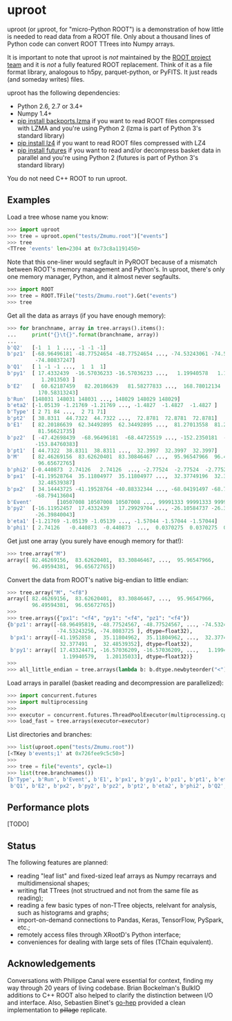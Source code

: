 # uproot

uproot (or &mu;proot, for "micro-Python ROOT") is a demonstration of how little is needed to read data from a ROOT file. Only about a thousand lines of Python code can convert ROOT TTrees into Numpy arrays.

It is important to note that uproot is _not_ maintained by the [ROOT project team](https://root.cern/) and it is _not_ a fully featured ROOT replacement. Think of it as a file format library, analogous to h5py, parquet-python, or PyFITS. It just reads (and someday writes) files.

uproot has the following dependencies:

   * Python 2.6, 2.7 or 3.4+
   * Numpy 1.4+
   * [pip install backports.lzma](https://pypi.python.org/pypi/backports.lzma) if you want to read ROOT files compressed with LZMA and you're using Python 2 (lzma is part of Python 3's standard library)
   * [pip install lz4](https://pypi.python.org/pypi/lz4) if you want to read ROOT files compressed with LZ4
   * [pip install futures](https://pypi.python.org/pypi/futures) if you want to read and/or decompress basket data in parallel and you're using Python 2 (futures is part of Python 3's standard library)

You do not need C++ ROOT to run uproot.

## Examples

Load a tree whose name you know:

```python
>>> import uproot
>>> tree = uproot.open("tests/Zmumu.root")["events"]
>>> tree
<TTree 'events' len=2304 at 0x73c8a1191450>
```

Note that this one-liner would segfault in PyROOT because of a mismatch between ROOT's memory management and Python's. In uproot, there's only one memory manager, Python, and it almost never segfaults.

```python
>>> import ROOT
>>> tree = ROOT.TFile("tests/Zmumu.root").Get("events")
>>> tree
```

Get all the data as arrays (if you have enough memory):

```python
>>> for branchname, array in tree.arrays().items():
...     print("{}\t{}".format(branchname, array))
...
b'Q2'   [-1  1  1 ..., -1 -1 -1]
b'pz1'  [-68.96496181 -48.77524654 -48.77524654 ..., -74.53243061 -74.53243061
         -74.80837247]
b'Q1'   [ 1 -1 -1 ...,  1  1  1]
b'py1'  [ 17.4332439  -16.57036233 -16.57036233 ...,   1.19940578   1.19940578
           1.2013503 ]
b'E2'   [  60.62187459   82.20186639   81.58277833 ...,  168.78012134  170.58313243
          170.58313243]
b'Run'  [148031 148031 148031 ..., 148029 148029 148029]
b'eta2' [-1.05139 -1.21769 -1.21769 ..., -1.4827  -1.4827  -1.4827 ]
b'Type' [ 2 71 84 ...,  2 71 71]
b'pt2'  [ 38.8311  44.7322  44.7322 ...,  72.8781  72.8781  72.8781]
b'E1'   [ 82.20186639  62.34492895  62.34492895 ...,  81.27013558  81.27013558
          81.56621735]
b'pz2'  [ -47.42698439  -68.96496181  -68.44725519 ..., -152.2350181  -153.84760383
         -153.84760383]
b'pt1'  [ 44.7322  38.8311  38.8311 ...,  32.3997  32.3997  32.3997]
b'M'    [ 82.46269156  83.62620401  83.30846467 ...,  95.96547966  96.49594381
          96.65672765]
b'phi2' [-0.440873  2.74126   2.74126  ..., -2.77524  -2.77524  -2.77524 ]
b'px1'  [-41.19528764  35.11804977  35.11804977 ...,  32.37749196  32.37749196
          32.48539387]
b'px2'  [ 34.14443725 -41.19528764 -40.88332344 ..., -68.04191497 -68.79413604
         -68.79413604]
b'Event'        [10507008 10507008 10507008 ..., 99991333 99991333 99991333]
b'py2'  [-16.11952457  17.4332439   17.29929704 ..., -26.10584737 -26.39840043
         -26.39840043]
b'eta1' [-1.21769 -1.05139 -1.05139 ..., -1.57044 -1.57044 -1.57044]
b'phi1' [ 2.74126   -0.440873  -0.440873  ...,  0.0370275  0.0370275  0.0370275]
```

Get just one array (you surely have enough memory for that!):

```python
>>> tree.array("M")
array([ 82.46269156,  83.62620401,  83.30846467, ...,  95.96547966,
        96.49594381,  96.65672765])
```

Convert the data from ROOT's native big-endian to little endian:

```python
>>> tree.array("M", "<f8")
array([ 82.46269156,  83.62620401,  83.30846467, ...,  95.96547966,
        96.49594381,  96.65672765])
>>> 
>>> tree.arrays({"px1": "<f4", "py1": "<f4", "pz1": "<f4"})
{b'pz1': array([-68.96495819, -48.77524567, -48.77524567, ..., -74.53243256,
                -74.53243256, -74.8083725 ], dtype=float32),
 b'px1': array([-41.1952858 ,  35.11804962,  35.11804962, ...,  32.377491  ,
                 32.377491  ,  32.48539352], dtype=float32),
 b'py1': array([ 17.43324471, -16.57036209, -16.57036209, ...,   1.19940579,
                  1.19940579,   1.20135033], dtype=float32)}
>>> 
>>> all_little_endian = tree.arrays(lambda b: b.dtype.newbyteorder("<"))
```

Load arrays in parallel (basket reading and decompression are parallelized):

```python
>>> import concurrent.futures
>>> import multiprocessing
>>> 
>>> executor = concurrent.futures.ThreadPoolExecutor(multiprocessing.cpu_count())
>>> load_fast = tree.arrays(executor=executor)
```

List directories and branches:

```python
>>> list(uproot.open("tests/Zmumu.root"))
[<TKey b'events;1' at 0x726fee9c5c50>]
>>> 
>>> tree = file("events", cycle=1)
>>> list(tree.branchnames())
[b'Type', b'Run', b'Event', b'E1', b'px1', b'py1', b'pz1', b'pt1', b'eta1', b'phi1',
 b'Q1', b'E2', b'px2', b'py2', b'pz2', b'pt2', b'eta2', b'phi2', b'Q2', b'M']
```

## Performance plots

[TODO]

## Status

The following features are planned:

   * reading "leaf list" and fixed-sized leaf arrays as Numpy recarrays and multidimensional shapes;
   * writing flat TTrees (not structrued and not from the same file as reading);
   * reading a few basic types of non-TTree objects, relelvant for analysis, such as histograms and graphs;
   * import-on-demand connections to Pandas, Keras, TensorFlow, PySpark, etc.;
   * remotely access files through XRootD's Python interface;
   * conveniences for dealing with large sets of files (TChain equivalent).

## Acknowledgements

Conversations with Philippe Canal were essential for context, finding my way through 20 years of living codebase. Brian Bockelman's BulkIO additions to C++ ROOT also helped to clarify the distinction between I/O and interface. Also, Sebastien Binet's [go-hep](https://github.com/go-hep/hep) provided a clean implementation to ~~pillage~~ replicate.
